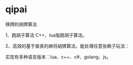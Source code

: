 # qipai

棋牌的胡牌算法

1、跑胡子算法
C++、lua版跑胡子算法。

2、高效的基于查表的麻将胡牌算法，能处理任意张赖子玩法：

实现有多种语言版本：lua、c++、c#、golang、js。
